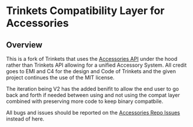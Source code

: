 # Trinkets Compatibility Layer for Accessories

## Overview

This is a fork of Trinkets that uses the [Accessories API](https://github.com/wisp-forest/accessories) under the hood rather than Trinkets API allowing for a unified Accessory System. All credit goes to EMI and C4 for the design and Code of Trinkets and the given project continues the use of the MIT license.

The iteration being V2 has the added benifit to allow the end user to go back and forth if needed between using and not using the compat layer combined with preserving more code to keep binary compatbile.

All bugs and issues should be reported on the [Accessories Repo Issues](https://github.com/wisp-forest/accessories/issues) instead of here.
